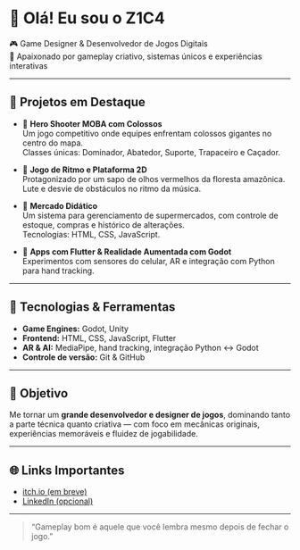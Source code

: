 # 👋 Olá! Eu sou o Z1C4

🎮 Game Designer & Desenvolvedor de Jogos Digitais  
🧠 Apaixonado por gameplay criativo, sistemas únicos e experiências interativas

---

## 💼 Projetos em Destaque

- 🧠 **Hero Shooter MOBA com Colossos**  
  Um jogo competitivo onde equipes enfrentam colossos gigantes no centro do mapa.  
  Classes únicas: Dominador, Abatedor, Suporte, Trapaceiro e Caçador.

- 🐸 **Jogo de Ritmo e Plataforma 2D**  
  Protagonizado por um sapo de olhos vermelhos da floresta amazônica.  
  Lute e desvie de obstáculos no ritmo da música.

- 🛒 **Mercado Didático**  
  Um sistema para gerenciamento de supermercados, com controle de estoque, compras e histórico de alterações.  
  Tecnologias: HTML, CSS, JavaScript.

- 📱 **Apps com Flutter & Realidade Aumentada com Godot**  
  Experimentos com sensores do celular, AR e integração com Python para hand tracking.

---

## 🧩 Tecnologias & Ferramentas

- **Game Engines:** Godot, Unity  
- **Frontend:** HTML, CSS, JavaScript, Flutter  
- **AR & AI:** MediaPipe, hand tracking, integração Python ↔ Godot  
- **Controle de versão:** Git & GitHub

---

## 📌 Objetivo

Me tornar um **grande desenvolvedor e designer de jogos**, dominando tanto a parte técnica quanto criativa — com foco em mecânicas originais, experiências memoráveis e fluidez de jogabilidade.

---

## 🌐 Links Importantes

- [itch.io (em breve)](https://z1c4.itch.io)
- [LinkedIn (opcional)](https://linkedin.com/in/seulink)

---

> “Gameplay bom é aquele que você lembra mesmo depois de fechar o jogo.”

